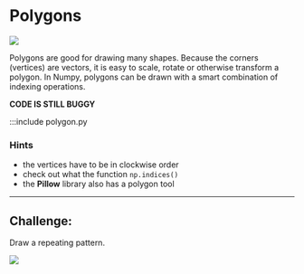 
# Polygons


![](../images/polygon.png)

Polygons are good for drawing many shapes.
Because the corners (vertices) are vectors, it is easy to scale, rotate or otherwise transform a polygon.
In Numpy, polygons can be drawn with a smart combination of indexing operations.

**CODE IS STILL BUGGY**

:::include polygon.py

### Hints

* the vertices have to be in clockwise order
* check out what the function `np.indices()`
* the **Pillow** library also has a polygon tool

----

## Challenge:

Draw a repeating pattern.

![](../images/polygon_repeat.png)

